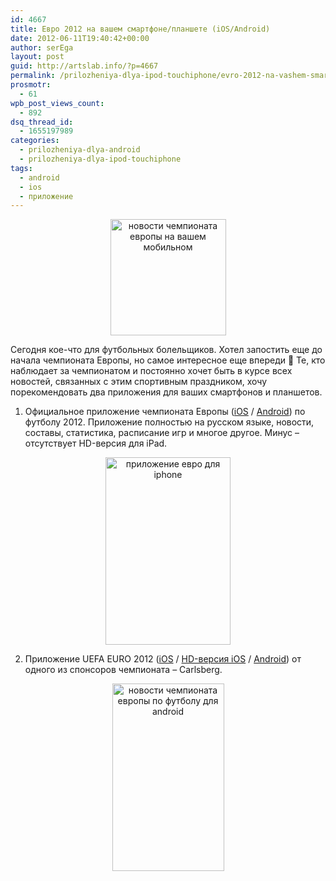 ```yaml
---
id: 4667
title: Евро 2012 на вашем смартфоне/планшете (iOS/Android)
date: 2012-06-11T19:40:42+00:00
author: serEga
layout: post
guid: http://artslab.info/?p=4667
permalink: /prilozheniya-dlya-ipod-touchiphone/evro-2012-na-vashem-smartfoneplanshete-iosandroid/
prosmotr:
  - 61
wpb_post_views_count:
  - 892
dsq_thread_id:
  - 1655197989
categories:
  - prilozheniya-dlya-android
  - prilozheniya-dlya-ipod-touchiphone
tags:
  - android
  - ios
  - приложение
---
```

<center>
  <img src="{{site.img_cdn}}/euro_football_dlya_iphone.jpg" alt="новости чемпионата европы на вашем мобильном" title="euro_football_dlya_iphone" width="185" height="186" class="aligncenter size-full wp-image-4669" srcset="{{site.img_cdn}}/euro_football_dlya_iphone.jpg 185w, {{site.img_cdn}}/euro_football_dlya_iphone-100x100.jpg 100w, {{site.img_cdn}}/euro_football_dlya_iphone-150x150.jpg 150w" sizes="(max-width: 185px) 100vw, 185px" />
</center>

Сегодня кое-что для футбольных болельщиков. Хотел запостить еще до начала чемпионата Европы, но самое интересное еще впереди 🙂 Те, кто наблюдает за чемпионатом и постоянно хочет быть в курсе всех новостей, связанных с этим спортивным праздником, хочу порекомендовать два приложения для ваших смартфонов и планшетов.

1. Официальное приложение чемпионата Европы ([iOS](http://itunes.apple.com/ru/app/official-uefa-euro-2012-app/id510430668?mt=8) / [Android](https://play.google.com/store/apps/details?id=com.imano.euro2012.row)) по футболу 2012. Приложение полностью на русском языке, новости, составы, статистика, расписание игр и многое другое. Минус &#8211; отсутствует HD-версия для iPad.

<center>
  <a href="{{site.img_cdn}}/euro_2012_football_app.jpg"><img src="{{site.img_cdn}}/euro_2012_football_app-200x300.jpg" alt="приложение евро для iphone" title="euro_2012_football_app" width="200" height="300" class="aligncenter size-medium wp-image-4672" srcset="{{site.img_cdn}}/euro_2012_football_app-200x300.jpg 200w, {{site.img_cdn}}/euro_2012_football_app.jpg 320w" sizes="(max-width: 200px) 100vw, 200px" /></a>
</center>

2. Приложение UEFA EURO 2012 ([iOS](http://itunes.apple.com/de/app/uefa-euro-2012-tm-by-carlsberg/id444956957?mt=8) / [HD-версия iOS](http://itunes.apple.com/de/app/uefa-euro-2012-tm-by-carlsberg/id532572460?mt=8) / [Android](https://play.google.com/store/apps/details?id=de.motain.euro2012)) от одного из спонсоров чемпионата &#8211; Carlsberg.

<center>
  <a href="{{site.img_cdn}}/euro_2012_android_app.jpg"><img src="{{site.img_cdn}}/euro_2012_android_app-179x300.jpg" alt="новости чемпионата европы по футболу для android" title="euro_2012_android_app" width="179" height="300" class="aligncenter size-medium wp-image-4674" srcset="{{site.img_cdn}}/euro_2012_android_app-179x300.jpg 179w, {{site.img_cdn}}/euro_2012_android_app.jpg 307w" sizes="(max-width: 179px) 100vw, 179px" /></a>
</center>